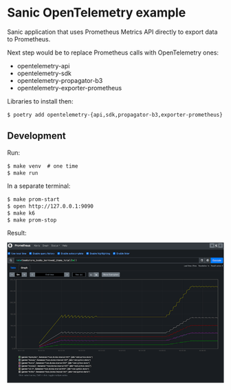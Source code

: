 Sanic OpenTelemetry example
===========================

Sanic application that uses Prometheus Metrics API directly to export data to
Prometheus.

Next step would be to replace Prometheus calls with OpenTelemetry ones:
* opentelemetry-api
* opentelemetry-sdk
* opentelemetry-propagator-b3
* opentelemetry-exporter-prometheus

Libraries to install then:

    $ poetry add opentelemetry-{api,sdk,propagator-b3,exporter-prometheus}


Development
-----------

Run:

    $ make venv  # one time
    $ make run   

In a separate terminal:

    $ make prom-start
    $ open http://127.0.0.1:9090
    $ make k6
    $ make prom-stop

Result:

![Prometheus](docs/prometheus.png)